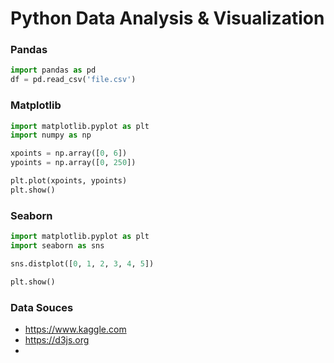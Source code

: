 # Python Data Analysis & Visualization 
### Pandas 
```python
import pandas as pd
df = pd.read_csv('file.csv')
```
### Matplotlib
```python
import matplotlib.pyplot as plt
import numpy as np

xpoints = np.array([0, 6])
ypoints = np.array([0, 250])

plt.plot(xpoints, ypoints)
plt.show()
```
### Seaborn
```python
import matplotlib.pyplot as plt
import seaborn as sns

sns.distplot([0, 1, 2, 3, 4, 5])

plt.show()
```
### Data Souces
- https://www.kaggle.com
- https://d3js.org
- 
